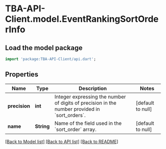 # TBA-API-Client.model.EventRankingSortOrderInfo

## Load the model package
```dart
import 'package:TBA-API-Client/api.dart';
```

## Properties
Name | Type | Description | Notes
------------ | ------------- | ------------- | -------------
**precision** | **int** | Integer expressing the number of digits of precision in the number provided in &#x60;sort_orders&#x60;. | [default to null]
**name** | **String** | Name of the field used in the &#x60;sort_order&#x60; array. | [default to null]

[[Back to Model list]](../README.md#documentation-for-models) [[Back to API list]](../README.md#documentation-for-api-endpoints) [[Back to README]](../README.md)


